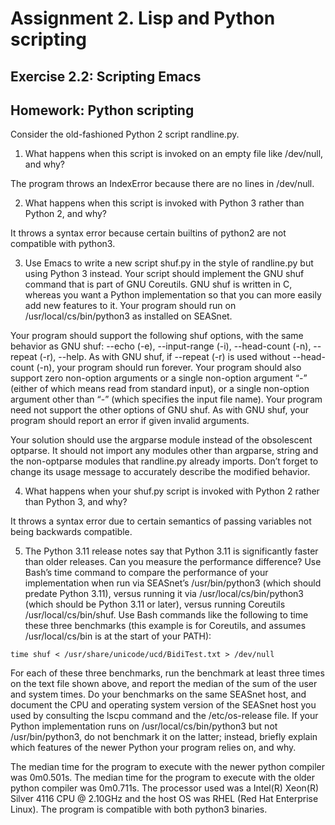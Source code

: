 # Assignment 2. Lisp and Python scripting

## Exercise 2.2: Scripting Emacs

## Homework: Python scripting

Consider the old-fashioned Python 2 script randline.py.

1) What happens when this script is invoked on an empty file like /dev/null, and why?

The program throws an IndexError because there are no lines in /dev/null.

2) What happens when this script is invoked with Python 3 rather than Python 2, and why? 

It throws a syntax error because certain builtins of python2 are not compatible with python3.

3) Use Emacs to write a new script shuf.py in the style of randline.py but using Python 3 instead. Your script should implement the GNU shuf 
command that is part of GNU Coreutils. GNU shuf is written in C, whereas you want a Python implementation so that you can more easily 
add new features to it. Your program should run on /usr/local/cs/bin/python3 as installed on SEASnet.

 Your program should support the following shuf options, with the same behavior as GNU shuf: 
    --echo (-e), 
    --input-range (-i), 
    --head-count (-n), 
    --repeat (-r), 
    --help. 
    As with GNU shuf, if --repeat (-r) is used without --head-count (-n), your program should run forever. 
    Your program should also support zero non-option arguments or a single non-option argument “-” (either of which means read from standard input), 
    or a single non-option argument other than “-” (which specifies the input file name). 
    Your program need not support the other options of GNU shuf. 
    As with GNU shuf, your program should report an error if given invalid arguments.

Your solution should use the argparse module instead of the obsolescent optparse. It should not import any modules other than argparse, string 
and the non-optparse modules that randline.py already imports. Don’t forget to change its usage message to accurately describe the modified behavior.

4) What happens when your shuf.py script is invoked with Python 2 rather than Python 3, and why?

It throws a syntax error due to certain semantics of passing variables not being backwards compatible.

5) The Python 3.11 release notes say that Python 3.11 is significantly faster than older releases. Can you measure the performance difference? 
Use Bash’s time command to compare the performance of your implementation when run via SEASnet’s /usr/bin/python3 (which should predate Python 3.11), 
versus running it via /usr/local/cs/bin/python3 (which should be Python 3.11 or later), versus running Coreutils /usr/local/cs/bin/shuf. 
Use Bash commands like the following to time these three benchmarks (this example is for Coreutils, and assumes /usr/local/cs/bin is at the 
start of your PATH):

  `time shuf < /usr/share/unicode/ucd/BidiTest.txt > /dev/null`

For each of these three benchmarks, run the benchmark at least three times on the text file shown above, and report the median of the sum of the user 
and system times. Do your benchmarks on the same SEASnet host, and document the CPU and operating system version of the SEASnet host you used 
by consulting the lscpu command and the /etc/os-release file. If your Python implementation runs on /usr/local/cs/bin/python3 but 
not /usr/bin/python3, do not benchmark it on the latter; instead, briefly explain which features of the newer Python your program relies on, and why. 

The median time for the program to execute with the newer python compiler was 0m0.501s. The median time for the program to execute with the older python compiler was 0m0.711s. 
The processor used was a Intel(R) Xeon(R) Silver 4116 CPU @ 2.10GHz and the host OS was RHEL (Red Hat Enterprise Linux). The program is compatible with both python3 binaries.
